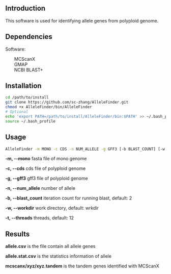 ## Introduction

This software is used for identifying allele genes from polyploid genome.



## Dependencies

Software:

&ensp;&ensp;&ensp;&ensp;MCScanX  
&ensp;&ensp;&ensp;&ensp;GMAP  
&ensp;&ensp;&ensp;&ensp;NCBI BLAST+  



## Installation

```bash
cd /path/to/install
git clone https://github.com/sc-zhang/AlleleFinder.git
chmod +x AlleleFinder/bin/AlleleFinder
# Optional
echo 'export PATH=/path/to/install/AlleleFinder/bin:$PATH' >> ~/.bash_profile
source ~/.bash_profile
```



## Usage

```bash
AlleleFinder -m MONO -c CDS -n NUM_ALLELE -g GFF3 [-b BLAST_COUNT] [-w WORKDIR] [-t THREADS]
```

**-m, --mono** fasta file of mono genome

**-c, --cds** cds file of polyploid genome

**-g, --gff3** gff3 file of polyploid  genome

**-n, --num_allele** number of allele

**-b, --blast_count** iteration count for running blast, default: 2

**-w, --workdir** work directory, default: wrkdir

**-t, --threads** threads, default: 12



## Results

**allele.csv** is the file contain all allele genes

**allele.stat.csv** is the statistics information of allele

**mcscanx/xyz/xyz.tandem** is the tandem genes identified with MCScanX
